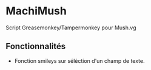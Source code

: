 MachiMush
=========

Script Greasemonkey/Tampermonkey pour Mush.vg

Fonctionnalités
---------
- Fonction smileys sur séléction d'un champ de texte.
